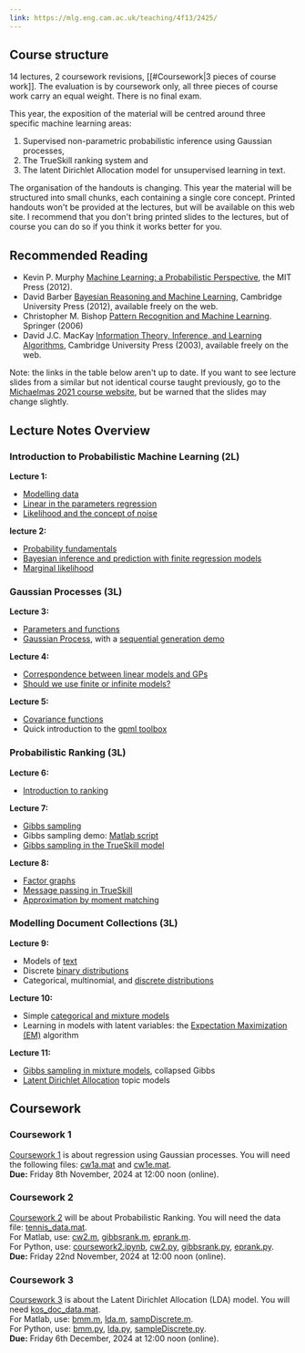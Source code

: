 ```yaml
---
link: https://mlg.eng.cam.ac.uk/teaching/4f13/2425/
---
```

## Course structure
14 lectures, 2 coursework revisions, [[#Coursework|3 pieces of course work]]. The evaluation is by coursework only, all three pieces of course work carry an equal weight. There is no final exam.

This year, the exposition of the material will be centred around three specific machine learning areas: 
1. Supervised non-parametric probabilistic inference using Gaussian processes, 
2. The TrueSkill ranking system and 
3. The latent Dirichlet Allocation model for unsupervised learning in text.

The organisation of the handouts is changing. This year the material will be structured into small chunks, each containing a single core concept. Printed handouts won't be provided at the lectures, but will be available on this web site. I recommend that you don't bring printed slides to the lectures, but of course you can do so if you think it works better for you.
## Recommended Reading
- Kevin P. Murphy [Machine Learning: a Probabilistic Perspective](https://probml.github.io/pml-book/), the MIT Press (2012).
- David Barber [Bayesian Reasoning and Machine Learning](http://web4.cs.ucl.ac.uk/staff/D.Barber/textbook/140324.pdf), Cambridge University Press (2012), available freely on the web.
- Christopher M. Bishop [Pattern Recognition and Machine Learning](https://www.microsoft.com/en-us/research/uploads/prod/2006/01/Bishop-Pattern-Recognition-and-Machine-Learning-2006.pdf). Springer (2006)
- David J.C. MacKay [Information Theory, Inference, and Learning Algorithms](https://www.inference.org.uk/mackay/itila/), Cambridge University Press (2003), available freely on the web.

Note: the links in the table below aren't up to date. If you want to see lecture slides from a similar but not identical course taught previously, go to the [Michaelmas 2021 course website](https://mlg.eng.cam.ac.uk/teaching/4f13/2122), but be warned that the slides may change slightly.

## Lecture Notes Overview

### Introduction to Probabilistic Machine Learning (2L)
**Lecture 1:**
- [Modelling data](https://mlg.eng.cam.ac.uk/teaching/4f13/2425/modelling%20data.pdf)
- [Linear in the parameters regression](https://mlg.eng.cam.ac.uk/teaching/4f13/2425/linear%20in%20the%20parameters%20regression.pdf)
- [Likelihood and the concept of noise](https://mlg.eng.cam.ac.uk/teaching/4f13/2425/likelihood%20and%20noise.pdf)

**lecture 2:**
- [Probability fundamentals](https://mlg.eng.cam.ac.uk/teaching/4f13/2425/probability%20fundamentals.pdf)
- [Bayesian inference and prediction with finite regression models](https://mlg.eng.cam.ac.uk/teaching/4f13/2425/bayesian%20finite%20regression.pdf)
- [Marginal likelihood](https://mlg.eng.cam.ac.uk/teaching/4f13/2425/marginal%20likelihood.pdf)

### Gaussian Processes (3L)
**Lecture 3:**
- [Parameters and functions](https://mlg.eng.cam.ac.uk/teaching/4f13/2425/parameters%20and%20functions.pdf)
- [Gaussian Process](https://mlg.eng.cam.ac.uk/teaching/4f13/2425/gp.pdf), with a [sequential generation demo](https://mlg.eng.cam.ac.uk/teaching/4f13/2425/cw/seq.m)

**Lecture 4:**
- [Correspondence between linear models and GPs](https://mlg.eng.cam.ac.uk/teaching/4f13/2425/correspondence.pdf)
- [Should we use finite or infinite models?](https://mlg.eng.cam.ac.uk/teaching/4f13/2425/infinite.pdf)

**Lecture 5:**
- [Covariance functions](https://mlg.eng.cam.ac.uk/teaching/4f13/2425/covariance%20functions.pdf)
- Quick introduction to the [gpml toolbox](http://www.gaussianprocess.org/gpml/code)

### Probabilistic Ranking (3L)
**Lecture 6:**
- [Introduction to ranking](https://mlg.eng.cam.ac.uk/teaching/4f13/2425/ranking.pdf)

**Lecture 7:**
- [Gibbs sampling](https://mlg.eng.cam.ac.uk/teaching/4f13/2425/gibbs%20sampling.pdf)
- Gibbs sampling demo: [Matlab script](https://mlg.eng.cam.ac.uk/teaching/4f13/2425/cw/gibbs2.m)
- [Gibbs sampling in the TrueSkill model](https://mlg.eng.cam.ac.uk/teaching/4f13/2425/gibbs%20in%20TrueSkill.pdf)

**Lecture 8:**
- [Factor graphs](https://mlg.eng.cam.ac.uk/teaching/4f13/2425/factor%20graphs.pdf)
- [Message passing in TrueSkill](https://mlg.eng.cam.ac.uk/teaching/4f13/2425/message%20in%20TrueSkill.pdf)
- [Approximation by moment matching](https://mlg.eng.cam.ac.uk/teaching/4f13/2425/moment%20matching.pdf)

### Modelling Document Collections (3L)
**Lecture 9:**
- Models of [text](https://mlg.eng.cam.ac.uk/teaching/4f13/2425/text.pdf)
- Discrete [binary distributions](https://mlg.eng.cam.ac.uk/teaching/4f13/2425/binary.pdf)
- Categorical, multinomial, and [discrete distributions](https://mlg.eng.cam.ac.uk/teaching/4f13/2425/discrete.pdf)

**Lecture 10:**
- Simple [categorical and mixture models](https://mlg.eng.cam.ac.uk/teaching/4f13/2425/document%20models.pdf)
- Learning in models with latent variables: the [Expectation Maximization (EM)](https://mlg.eng.cam.ac.uk/teaching/4f13/2425/expectation%20maximization.pdf) algorithm

**Lecture 11:**
- [Gibbs sampling in mixture models](https://mlg.eng.cam.ac.uk/teaching/4f13/2425/gibbs%20for%20Bayesian%20mixture.pdf), collapsed Gibbs
- [Latent Dirichlet Allocation](https://mlg.eng.cam.ac.uk/teaching/4f13/2425/lda.pdf) topic models


## Coursework
### Coursework 1
[Coursework 1](https://mlg.eng.cam.ac.uk/teaching/4f13/2425/cw/coursework1.pdf) is about regression using Gaussian processes. You will need the following files: [cw1a.mat](https://mlg.eng.cam.ac.uk/teaching/4f13/2425/cw/cw1a.mat) and [cw1e.mat](https://mlg.eng.cam.ac.uk/teaching/4f13/2425/cw/cw1e.mat).  
**Due:** Friday 8th November, 2024 at 12:00 noon (online).

### Coursework 2
[Coursework 2](https://mlg.eng.cam.ac.uk/teaching/4f13/2425/cw/coursework2.pdf) will be about Probabilistic Ranking. You will need the data file: [tennis_data.mat](https://mlg.eng.cam.ac.uk/teaching/4f13/2425/cw/tennis_data.mat).  
For Matlab, use: [cw2.m](https://mlg.eng.cam.ac.uk/teaching/4f13/2425/cw/cw2.m), [gibbsrank.m](https://mlg.eng.cam.ac.uk/teaching/4f13/2425/cw/gibbsrank.m), [eprank.m](https://mlg.eng.cam.ac.uk/teaching/4f13/2425/cw/eprank.m).  
For Python, use: [coursework2.ipynb](https://mlg.eng.cam.ac.uk/teaching/4f13/2425/cw/coursework2.ipynb), [cw2.py](https://mlg.eng.cam.ac.uk/teaching/4f13/2425/cw/cw2.py), [gibbsrank.py](https://mlg.eng.cam.ac.uk/teaching/4f13/2425/cw/gibbsrank.py), [eprank.py](https://mlg.eng.cam.ac.uk/teaching/4f13/2425/cw/eprank.py).  
**Due:** Friday 22nd November, 2024 at 12:00 noon (online).

### Coursework 3
[Coursework 3](https://mlg.eng.cam.ac.uk/teaching/4f13/2425/cw/coursework3.pdf) is about the Latent Dirichlet Allocation (LDA) model. You will need [kos_doc_data.mat](https://mlg.eng.cam.ac.uk/teaching/4f13/2425/cw/kos_doc_data.mat).  
For Matlab, use: [bmm.m](https://mlg.eng.cam.ac.uk/teaching/4f13/2425/cw/bmm.m), [lda.m](https://mlg.eng.cam.ac.uk/teaching/4f13/2425/cw/lda.m), [sampDiscrete.m](https://mlg.eng.cam.ac.uk/teaching/4f13/2425/cw/sampDiscrete.m).  
For Python, use: [bmm.py](https://mlg.eng.cam.ac.uk/teaching/4f13/2425/cw/bmm.py), [lda.py](https://mlg.eng.cam.ac.uk/teaching/4f13/2425/cw/lda.py), [sampleDiscrete.py](https://mlg.eng.cam.ac.uk/teaching/4f13/2425/cw/sampleDiscrete.py).  
**Due:** Friday 6th December, 2024 at 12:00 noon (online).


